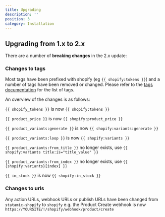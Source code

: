```yaml
---
title: Upgrading
description: ''
position: 3
category: Installation
---
```


## Upgrading from 1.x to 2.x

There are a number of **breaking changes** in the 2.x update:

### Changes to tags

Most tags have been prefixed with shopify (eg `{{ shopify:tokens }}`) and a number of tags have been removed or changed. Please refer to the [tags documentation](frontend/tags) for the list of tags.

An overview of the changes is as follows:

`{{ shopify_tokens }}` is now `{{ shopify:tokens }}`

`{{ product_price }}` is now `{{ shopify:product_price }}`

`{{ product_variants:generate }}` is now `{{ shopify:variants:generate }}`

`{{ product_variants:loop }}` is now `{{ shopify:variants }}`

`{{ product_variants:from_title }}` no longer exists, use `{{ shopify:variants title:is="title_value" }}`

`{{ product_variants:from_index }}` no longer exists, use `{{ {shopify:variants}[index] }}`

`{{ in_stock }}` is now `{{ shopify:in_stock }}`



### Changes to urls

Any action URLs, webhook URLs or publish URLs have been changed from `statamic-shopify` to `shopify` e.g. the Product Create webhook is now `https://YOURSITE/!/shopify/webhook/product/create`